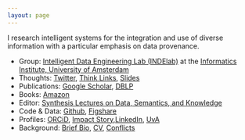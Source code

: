 ```yaml
---
layout: page
---
```


<p class="message">
I research intelligent systems for the integration and use of diverse information with a particular emphasis on data provenance.
</p>

* Group: [Intelligent Data Engineering Lab (INDElab)](http://indelab.org) at the [Informatics Institute, University of Amsterdam](https://ivi.uva.nl)
* Thoughts: [Twitter](https://twitter.com/pgroth), [Think Links](http://thinklinks.wordpress.com), [Slides](http://www.slideshare.net/pgroth)
* Publications: [Google Scholar](http://scholar.google.com/citations?user=0tHSHCIAAAAJ&hl=en), [DBLP](http://www.informatik.uni-trier.de/~ley/pers/hd/g/Groth:Paul_T=.html)
* Books: [Amazon](http://amazon.com/author/pgroth)
* Editor: [Synthesis Lectures on Data, Semantics, and Knowledge](https://www.morganclaypool.com/toc/dsk/12/2)
* Code & Data: [Github](https://github.com/pgroth), [Figshare](http://figshare.com/authors/Paul_Groth/99315)
* Profiles: [ORCiD](http://orcid.org/0000-0003-0183-6910), [Impact Story](https://impactstory.org/u/0000-0003-0183-6910),[LinkedIn](https://www.linkedin.com/in/pgroth), [UvA](https://www.uva.nl/profiel/g/r/p.t.groth/p.t.groth.html)
* Background: [Brief Bio](bio), [CV](http://pgroth.com/cv.pdf), [Conflicts](conflicts)


    
